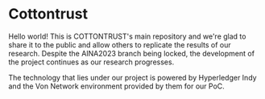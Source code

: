 # Cottontrust
Hello world! This is COTTONTRUST's main repository and we're glad to share it to the public and allow others to replicate the results of our research. Despite the AINA2023 branch being locked, the development of the project continues as our research progresses.

The technology that lies under our project is powered by Hyperledger Indy and the Von Network environment provided by them for our PoC.

